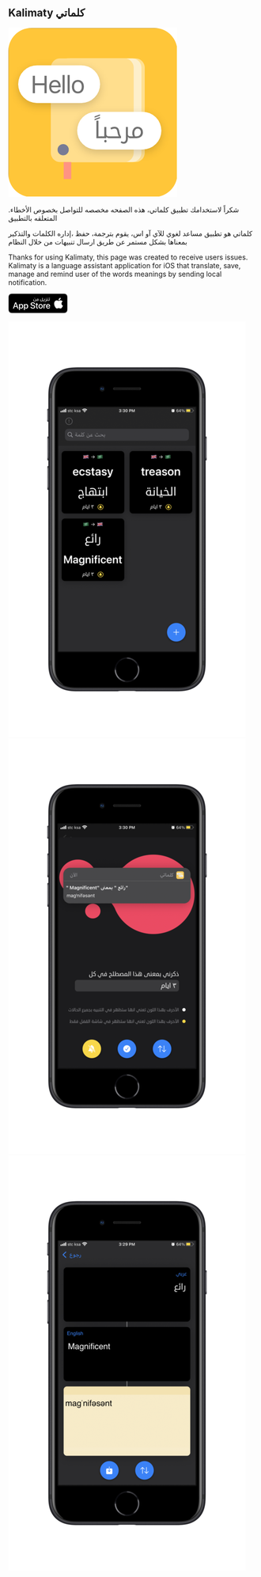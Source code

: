 ## Kalimaty كلماتي
![](KalimatyIcon2.png)

.شكراً لاستخدامك تطبيق كلماتي، هذه الصفحه مخصصه للتواصل بخصوص الأخطاء المتعلقه بالتطبيق

كلماتي هو تطبيق مساعد لغوي للآي آو اس، يقوم بترجمة، حفظ ،إداره الكلمات والتذكير بمعناها بشكل مستمر عن طريق ارسال تنبيهات من خلال النظام

Thanks for using Kalimaty, this page was created to receive users issues.
Kalimaty is a language assistant application for iOS that translate, save, manage and remind user of the words meanings by sending local notification.

[![App store: كلماتي](images/appstoreBadge.png)](https://apps.apple.com/sa/app/%D9%83%D9%84%D9%85%D8%A7%D8%AA%D9%8A/id1561666117)

![](images/aiphoneSE-Kalimaty1.png) ![](images/aiphoneSE-Kalimaty2.png) ![](images/aiphoneSE-Kalimaty3.png)

